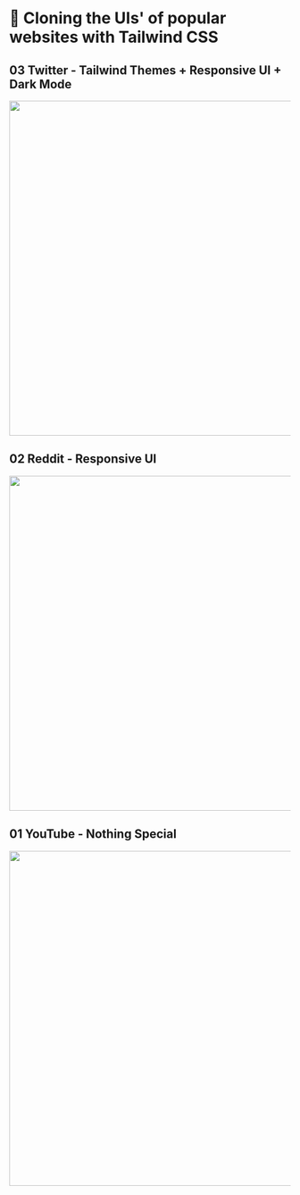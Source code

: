 # 🍃 Cloning the UIs' of popular websites with Tailwind CSS

## 03 Twitter - Tailwind Themes + Responsive UI + Dark Mode
<img src="demos/03_twitter.gif" width="600">

## 02 Reddit - Responsive UI
<img src="demos/02_reddit.gif" width="600">

## 01 YouTube - Nothing Special
<img src="/demos/01_youtube.gif" width="600">
